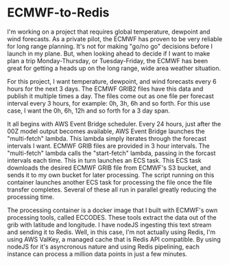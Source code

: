 # ECMWF-to-Redis
I'm working on a project that requires global temperature, dewpoint and wind forecasts. As a private pilot,
the ECMWF has proven to be very reliable for long range planning. It's not for
making "go/no go" decisions before I launch in my plane. But, when looking
ahead to decide if I want to make plan a trip Monday-Thursday, or Tuesday-Friday, the ECMWF has been great for getting a heads up on the long range, wide area weather situation.

For this project, I want temperature, dewpoint, and wind forecasts every 6 hours for the next 3 days.
The ECMWF GRIB2 files have this data and publish it multiple
times a day. The files come out as one file per forecast interval every 3 hours, for example: 0h, 3h, 6h
and so forth. For this use case, I want the 0h, 6h, 12h and so forth for
a 3 day span.

It all begins with AWS Event Bridge scheduler. Every 24 hours, just after the 00Z
model output becomes available, AWS Event Bridge launches the "multi-fetch"
lambda. This lambda simply iterates through the forecast intervals I want.
ECMWF GRIB files are provided in 3 hour intervals.  The "multi-fetch" lambda calls the
"start-fetch" lambda, passing in the forcast intervals each time. This in turn launches an
ECS task. This ECS task downloads the desired ECMWF GRIB file from ECMWF's S3
bucket, and sends it to my own bucket for later processing. The script running
on this container launches another ECS task for processing the file once the
file transfer completes. Several of these all run in parallel greatly reducing
the processing time.

The processing container is a docker image that I built with ECMWF's own
processing tools, called ECCODES. These tools extract the data out of the grib
with latitude and longitude. I have nodeJS ingesting this text stream and sending it
to Redis. Well, in this case, I'm not actually using Redis, I'm using AWS ValKey, a managed cache that is Redis API
compatible. By using nodeJS for it's asyncronous nature and using Redis
pipelining, each instance can process a million data points in just a few minutes.
